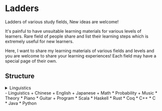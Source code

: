 # Ladders

Ladders of various study fields, New ideas are welcome!

It's painful to have unsuitable learning materials for various
levels of learners. Rare field of people share and list their learning
steps which is extremely useful for new learners.

Here, I want to share my learning materials of various fields and levels and
you are welcome to share your learning experiences! Each field may have a
special page of their own.

## Structure
<details>
<summary>Linguistics</summary>
    + <details>
      <summary>Chinese</summary>
      </details>
    + <details>
      <summary>English</summary>
      </details>

</details>
- Linguistics
  + Chinese
  + English
  + Japanese
  + Math
    * Probability
  + Music
    * Theory
    * Piano
    * Guitar
  + Program
    * Scala
    * Haskell
    * Rust
    * Coq
    * C++
    * C
    * Java
    * Python
